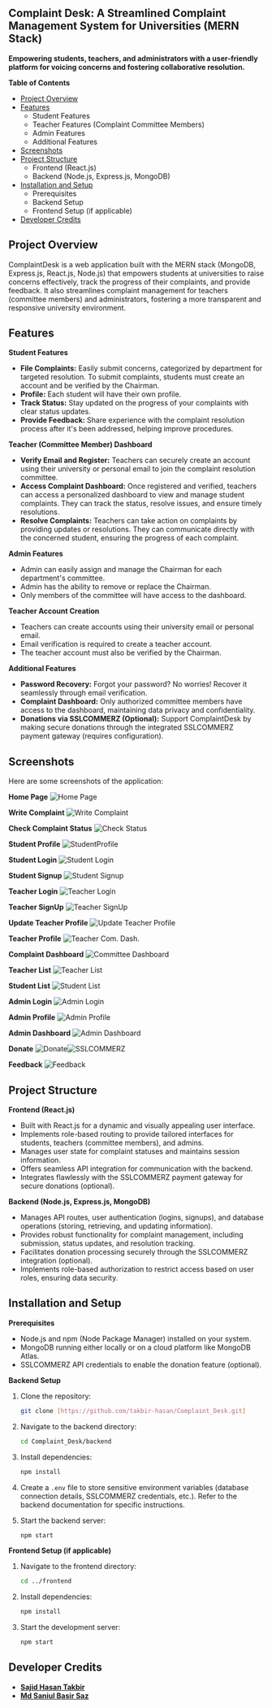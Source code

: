 ## Complaint Desk: A Streamlined Complaint Management System for Universities (MERN Stack)

**Empowering students, teachers, and administrators with a user-friendly platform for voicing concerns and fostering collaborative resolution.**

**Table of Contents**

* [Project Overview](#project-overview)
* [Features](#features)
    * Student Features
    * Teacher Features (Complaint Committee Members)
    * Admin Features
    * Additional Features
* [Screenshots](#screenshots)
* [Project Structure](#project-structure)
    * Frontend (React.js)
    * Backend (Node.js, Express.js, MongoDB)
* [Installation and Setup](#installation-and-setup)
    * Prerequisites
    * Backend Setup
    * Frontend Setup (if applicable)
* [Developer Credits](#developer-credits)

## Project Overview

ComplaintDesk is a web application built with the MERN stack (MongoDB, Express.js, React.js, Node.js) that empowers students at universities to raise concerns effectively, track the progress of their complaints, and provide feedback. It also streamlines complaint management for teachers (committee members) and administrators, fostering a more transparent and responsive university environment.

## Features

**Student Features**

* **File Complaints:** Easily submit concerns, categorized by department for targeted resolution.
  To submit complaints, students must create an account and be verified by the Chairman.
* **Profile:** Each student will have their own profile.
* **Track Status:** Stay updated on the progress of your complaints with clear status updates.
* **Provide Feedback:** Share experience with the complaint resolution process after it's been addressed, helping improve procedures.

**Teacher (Committee Member) Dashboard**

* **Verify Email and Register:** Teachers can securely create an account using their university or personal email to join the complaint resolution committee.
* **Access Complaint Dashboard:** Once registered and verified, teachers can access a personalized dashboard to view and manage student complaints. They can track the status, resolve issues, and ensure timely resolutions.
* **Resolve Complaints:** Teachers can take action on complaints by providing updates or resolutions. They can communicate directly with the concerned student, ensuring the progress of each complaint.

**Admin Features**
  * Admin can easily assign and manage the Chairman for each department's committee.
  * Admin has the ability to remove or replace the Chairman.
  * Only members of the committee will have access to the dashboard.

**Teacher Account Creation**
  * Teachers can create accounts using their university email or personal email.
  * Email verification is required to create a teacher account.
  * The teacher account must also be verified by the Chairman.

**Additional Features**

* **Password Recovery:** Forgot your password? No worries! Recover it seamlessly through email verification.
* **Complaint Dashboard:** Only authorized committee members have access to the dashboard, maintaining data privacy and confidentiality.
* **Donations via SSLCOMMERZ (Optional):** Support ComplaintDesk by making secure donations through the integrated SSLCOMMERZ payment gateway (requires configuration).

## Screenshots
Here are some screenshots of the application:

**Home Page**
![Home Page](https://github.com/takbir-hasan/Complaint_Desk/blob/59f17936b7f71d277dcc6cf6c12b092aaddb645d/ScreenShorts/HomePage.png)

**Write Complaint**
![Write Complaint](https://github.com/takbir-hasan/Complaint_Desk/blob/main/ScreenShorts/writecomplaint.png?raw=true)

**Check Complaint Status**
![Check Status](https://github.com/takbir-hasan/Complaint_Desk/blob/main/ScreenShorts/check.png?raw=true)

**Student Profile** ![StudentProfile](https://github.com/takbir-hasan/Complaint_Desk/blob/7b5acac3d47d5bfb2cba3dcfeaea927096f91f36/ScreenShorts/StudentProfile.png)

**Student Login** ![Student Login](https://github.com/takbir-hasan/Complaint_Desk/blob/7b5acac3d47d5bfb2cba3dcfeaea927096f91f36/ScreenShorts/StudentLogin.png)

**Student Signup** ![Student Signup](https://github.com/takbir-hasan/Complaint_Desk/blob/7b5acac3d47d5bfb2cba3dcfeaea927096f91f36/ScreenShorts/StudentSignup.png)

**Teacher Login**
![Teacher Login](https://github.com/takbir-hasan/Complaint_Desk/blob/main/ScreenShorts/login.png?raw=true)

**Teacher SignUp**
![Teacher SignUp](https://github.com/takbir-hasan/Complaint_Desk/blob/main/ScreenShorts/teacher%20Signup.png?raw=true)

**Update Teacher Profile**
![Update Teacher Profile](https://github.com/takbir-hasan/Complaint_Desk/blob/main/ScreenShorts/update%20Teacher%20%20Profile.png?raw=true)

**Teacher Profile**
![Teacher Com. Dash.](https://github.com/takbir-hasan/Complaint_Desk/blob/b7465bdb393a09409d85d204ca5fb19c60e5c19c/ScreenShorts/TeacherProfile.png)

**Complaint Dashboard**
![Committee Dashboard](https://github.com/takbir-hasan/Complaint_Desk/blob/2de05d1c70ab8dba9646606f62a6f753bb422bf8/ScreenShorts/ComplaintDashboard.png)

**Teacher List** 
![Teacher List](https://github.com/takbir-hasan/Complaint_Desk/blob/7b5acac3d47d5bfb2cba3dcfeaea927096f91f36/ScreenShorts/TeacherListPage.png)

**Student List**
![Student List](https://github.com/takbir-hasan/Complaint_Desk/blob/7b5acac3d47d5bfb2cba3dcfeaea927096f91f36/ScreenShorts/StudentListPage.png)

**Admin Login**
![Admin Login](https://github.com/takbir-hasan/Complaint_Desk/blob/main/ScreenShorts/admin%20login.png?raw=true)

**Admin Profile**
![Admin Profile](https://github.com/takbir-hasan/Complaint_Desk/blob/496bdb7e3990a3c21564616a15fca00359218df3/ScreenShorts/AdminProfile.png)

**Admin Dashboard**
![Admin Dashboard](https://github.com/takbir-hasan/Complaint_Desk/blob/67646cad48f49169422509a818372dcca1e3b5d7/ScreenShorts/AdminDashboard.png)

**Donate**
![Donate](https://github.com/takbir-hasan/Complaint_Desk/blob/main/ScreenShorts/Donate.png?raw=true)![SSLCOMMERZ](https://github.com/takbir-hasan/Complaint_Desk/blob/main/ScreenShorts/sslcommerz.png?raw=true)

**Feedback**
![Feedback](https://github.com/takbir-hasan/Complaint_Desk/blob/main/ScreenShorts/Feedback.png?raw=true)


## Project Structure

**Frontend (React.js)**

* Built with React.js for a dynamic and visually appealing user interface.
* Implements role-based routing to provide tailored interfaces for students, teachers (committee members), and admins.
* Manages user state for complaint statuses and maintains session information.
* Offers seamless API integration for communication with the backend.
* Integrates flawlessly with the SSLCOMMERZ payment gateway for secure donations (optional).

**Backend (Node.js, Express.js, MongoDB)**

* Manages API routes, user authentication (logins, signups), and database operations (storing, retrieving, and updating information).
* Provides robust functionality for complaint management, including submission, status updates, and resolution tracking.
* Facilitates donation processing securely through the SSLCOMMERZ integration (optional).
* Implements role-based authorization to restrict access based on user roles, ensuring data security.

## Installation and Setup

**Prerequisites**

* Node.js and npm (Node Package Manager) installed on your system.
* MongoDB running either locally or on a cloud platform like MongoDB Atlas.
* SSLCOMMERZ API credentials to enable the donation feature (optional).

**Backend Setup**

1.  Clone the repository:

    ```bash
    git clone [https://github.com/takbir-hasan/Complaint_Desk.git]
    ```

2.  Navigate to the backend directory:

    ```bash
    cd Complaint_Desk/backend
    ```

3.  Install dependencies:

    ```bash
    npm install
    ```

4.  Create a `.env` file to store sensitive environment variables (database connection details, SSLCOMMERZ credentials, etc.). Refer to the backend documentation for specific instructions.

5.  Start the backend server:

    ```bash
    npm start
    ```

**Frontend Setup (if applicable)**

1.  Navigate to the frontend directory:

    ```bash
    cd ../frontend
    ```

2.  Install dependencies:

    ```bash
    npm install
    ```

3.  Start the development server:

    ```bash
    npm start
    ```

## Developer Credits

*  <a href="https://www.linkedin.com/in/sajid-hasan-takbir">**Sajid Hasan Takbir**</a>
*  <a href="https://www.linkedin.com/in/md-saniul-basir-saz">**Md Saniul Basir Saz**</a>


